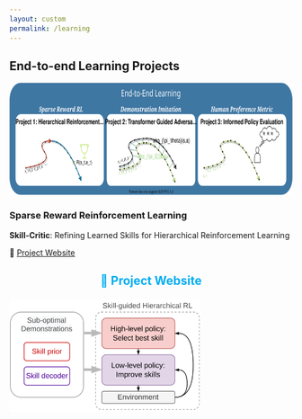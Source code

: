 ```yaml
---
layout: custom
permalink: /learning
---
```

## End-to-end Learning Projects

<img src="projects/part2.svg" height='200' alt="projects">

### Sparse Reward Reinforcement Learning

<div class="prof-head">
        <p> <b>Skill-Critic</b>: Refining Learned Skills for Hierarchical Reinforcement Learning </p>
        </div>

🔗 <a href="https://sites.google.com/view/skill-critic">Project Website</a>
            <h2><p style="text-align: center;"><span style="color:#00adef;" class="emoji-text">🔗</span> <span style="color:#00adef;">Project Website</span></p></h2>

<img src="projects/skillcritic.svg" height='200' alt="projects">